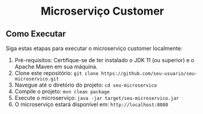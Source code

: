 <h1 align="center">Microserviço Customer</h1>

## Como Executar

Siga estas etapas para executar o microserviço customer localmente:

1. Pré-requisitos: Certifique-se de ter instalado o JDK 11 (ou superior) e o Apache Maven em sua máquina.
2. Clone este repositório: `git clone https://github.com/seu-usuario/seu-microservico.git`
3. Navegue até o diretório do projeto: `cd seu-microservico`
4. Compile o projeto: `mvn clean package`
5. Execute o microserviço: `java -jar target/seu-microservico.jar`
6. O microserviço estará disponível em: `http://localhost:8080`


